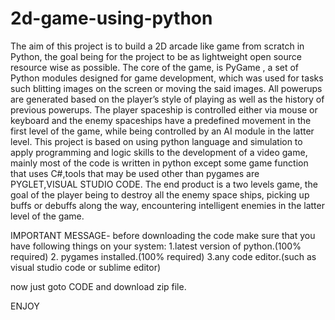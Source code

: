 # 2d-game-using-python
The aim of this project is to build a 2D arcade like game from scratch in Python, the goal being for the project to be as lightweight open source resource wise as possible. The core of the game, is PyGame , a set of Python modules designed for game development, which was used for tasks such blitting images on the screen or moving the said images. All powerups are generated based on the player’s style of playing as well as the history of previous powerups. The player spaceship is controlled either via mouse or keyboard and the enemy spaceships have a predefined movement in the first level of the game, while being controlled by an AI module in the latter level. This project is based on using python language and simulation to apply programming and logic skills to the development of a video game, mainly most of the code is written in python except some game function that uses C#,tools that may be used other than pygames are PYGLET,VISUAL STUDIO CODE.
The end product is a two levels game, the goal of the player being to destroy all the enemy space ships, picking up buffs or debuffs along the way, encountering intelligent enemies in the latter level of the game. 

IMPORTANT MESSAGE-  before downloading the code make sure that you have following things on your system:
1.latest version of python.(100% required)
2. pygames installed.(100% required)
3.any code editor.(such as visual studio code or sublime editor)

now just goto CODE and download zip file.

ENJOY

